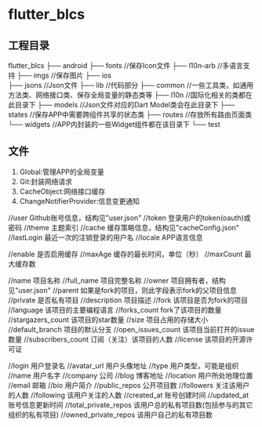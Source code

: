 # flutter_blcs

## 工程目录

flutter_blcs
├── android
├── fonts       //保存Icon文件
├── l10n-arb    //多语言支持
├── imgs        //保存图片
├── ios         
├── jsons       //Json文件
├── lib         //代码部分
    ├── common  //一些工具类，如通用方法类、网络接口类、保存全局变量的静态类等
    ├── l10n    //国际化相关的类都在此目录下
    ├── models  //Json文件对应的Dart Model类会在此目录下
    ├── states  //保存APP中需要跨组件共享的状态类
    ├── routes  //存放所有路由页面类
    └── widgets //APP内封装的一些Widget组件都在该目录下
└── test        

## 文件
1. Global:管理APP的全局变量
2. Git:封装网络请求
3. CacheObject:网络接口缓存
4. ChangeNotifierProvider:信息变更通知






//user   Github账号信息，结构见"user.json"
//token   登录用户的token(oauth)或密码
//theme  主题索引
//cache   缓存策略信息，结构见"cacheConfig.json"
//lastLogin  最近一次的注销登录的用户名
//locale  APP语言信息


//enable 是否启用缓存
//maxAge 缓存的最长时间，单位（秒）
//maxCount 最大缓存数


//name   项目名称
//full_name  项目完整名称
//owner  项目拥有者，结构见"user.json"
//parent  如果是fork的项目，则此字段表示fork的父项目信息
//private  是否私有项目
//description 项目描述
//fork  该项目是否为fork的项目
//language  该项目的主要编程语言
//forks_count fork了该项目的数量
//stargazers_count  该项目的star数量
//size 项目占用的存储大小
//default_branch  项目的默认分支
//open_issues_count 该项目当前打开的issue数量
//subscribers_count 订阅（关注）该项目的人数
//license 该项目的开源许可证



//login  用户登录名
//avatar_url  用户头像地址
//type  用户类型，可能是组织
//name  用户名字
//company   公司
//blog  博客地址
//location 用户所处地理位置
//email 邮箱
//bio 用户简介
//public_repos 公开项目数
//followers 关注该用户的人数
//following 该用户关注的人数
//created_at 账号创建时间
//updated_at 账号信息更新时间
//total_private_repos 该用户总的私有项目数(包括参与的其它组织的私有项目)
//owned_private_repos 该用户自己的私有项目数